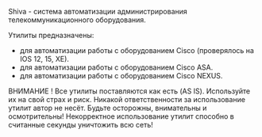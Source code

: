Shiva - система автоматизации администрирования телекоммуникационного оборудования.

Утилиты предназначены:
- для автоматизации работы с оборудованием Cisco (проверялось на IOS 12, 15, XE).
- для автоматизации работы с оборудованием Cisco ASA.
- для автоматизации работы с оборудованием Cisco NEXUS.

ВНИМАНИЕ !
Все утилиты поставляются как есть (AS IS). Используйте их на свой страх и риск.
Никакой ответственности за использование утилит автор не несёт.
Будьте осторожны, внимательны и осмотрительны!
Некорректное использование утилит способно в считанные секунды уничтожить всю сеть!